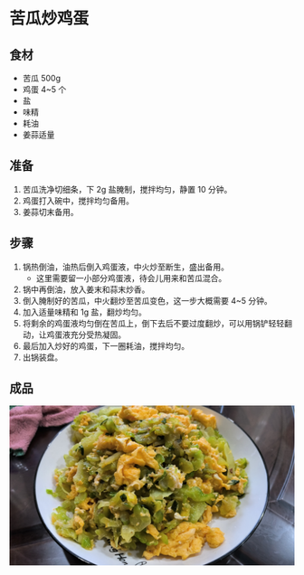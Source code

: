 # 苦瓜炒鸡蛋

## 食材

- 苦瓜 500g
- 鸡蛋 4~5 个
- 盐
- 味精
- 耗油
- 姜蒜适量

## 准备

1. 苦瓜洗净切细条，下 2g 盐腌制，搅拌均匀，静置 10 分钟。
2. 鸡蛋打入碗中，搅拌均匀备用。
3. 姜蒜切末备用。

## 步骤

1. 锅热倒油，油热后倒入鸡蛋液，中火炒至断生，盛出备用。
   - 这里需要留一小部分鸡蛋液，待会儿用来和苦瓜混合。
2. 锅中再倒油，放入姜末和蒜末炒香。
3. 倒入腌制好的苦瓜，中火翻炒至苦瓜变色，这一步大概需要 4~5 分钟。
4. 加入适量味精和 1g 盐，翻炒均匀。
5. 将剩余的鸡蛋液均匀倒在苦瓜上，倒下去后不要过度翻炒，可以用锅铲轻轻翻动，让鸡蛋液充分受热凝固。
6. 最后加入炒好的鸡蛋，下一圈耗油，搅拌均匀。
7. 出锅装盘。

## 成品

![苦瓜炒鸡蛋 2025-05-20](../images/苦瓜炒鸡蛋.20250520.png)
